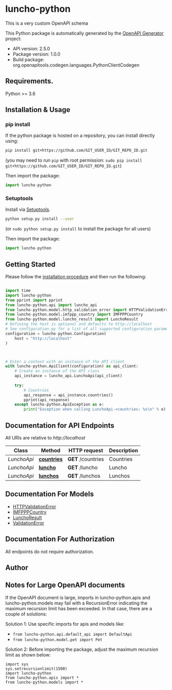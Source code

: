 # luncho-python
This is a very custom OpenAPI schema

This Python package is automatically generated by the [OpenAPI Generator](https://openapi-generator.tech) project:

- API version: 2.5.0
- Package version: 1.0.0
- Build package: org.openapitools.codegen.languages.PythonClientCodegen

## Requirements.

Python >= 3.6

## Installation & Usage
### pip install

If the python package is hosted on a repository, you can install directly using:

```sh
pip install git+https://github.com/GIT_USER_ID/GIT_REPO_ID.git
```
(you may need to run `pip` with root permission: `sudo pip install git+https://github.com/GIT_USER_ID/GIT_REPO_ID.git`)

Then import the package:
```python
import luncho-python
```

### Setuptools

Install via [Setuptools](http://pypi.python.org/pypi/setuptools).

```sh
python setup.py install --user
```
(or `sudo python setup.py install` to install the package for all users)

Then import the package:
```python
import luncho-python
```

## Getting Started

Please follow the [installation procedure](#installation--usage) and then run the following:

```python

import time
import luncho-python
from pprint import pprint
from luncho-python.api import luncho_api
from luncho-python.model.http_validation_error import HTTPValidationError
from luncho-python.model.imfppp_country import IMFPPPCountry
from luncho-python.model.luncho_result import LunchoResult
# Defining the host is optional and defaults to http://localhost
# See configuration.py for a list of all supported configuration parameters.
configuration = luncho-python.Configuration(
    host = "http://localhost"
)



# Enter a context with an instance of the API client
with luncho-python.ApiClient(configuration) as api_client:
    # Create an instance of the API class
    api_instance = luncho_api.LunchoApi(api_client)
    
    try:
        # Countries
        api_response = api_instance.countries()
        pprint(api_response)
    except luncho-python.ApiException as e:
        print("Exception when calling LunchoApi->countries: %s\n" % e)
```

## Documentation for API Endpoints

All URIs are relative to *http://localhost*

Class | Method | HTTP request | Description
------------ | ------------- | ------------- | -------------
*LunchoApi* | [**countries**](docs/LunchoApi.md#countries) | **GET** /countries | Countries
*LunchoApi* | [**luncho**](docs/LunchoApi.md#luncho) | **GET** /luncho | Luncho
*LunchoApi* | [**lunchos**](docs/LunchoApi.md#lunchos) | **GET** /lunchos | Lunchos


## Documentation For Models

 - [HTTPValidationError](docs/HTTPValidationError.md)
 - [IMFPPPCountry](docs/IMFPPPCountry.md)
 - [LunchoResult](docs/LunchoResult.md)
 - [ValidationError](docs/ValidationError.md)


## Documentation For Authorization

 All endpoints do not require authorization.

## Author




## Notes for Large OpenAPI documents
If the OpenAPI document is large, imports in luncho-python.apis and luncho-python.models may fail with a
RecursionError indicating the maximum recursion limit has been exceeded. In that case, there are a couple of solutions:

Solution 1:
Use specific imports for apis and models like:
- `from luncho-python.api.default_api import DefaultApi`
- `from luncho-python.model.pet import Pet`

Solution 2:
Before importing the package, adjust the maximum recursion limit as shown below:
```
import sys
sys.setrecursionlimit(1500)
import luncho-python
from luncho-python.apis import *
from luncho-python.models import *
```

